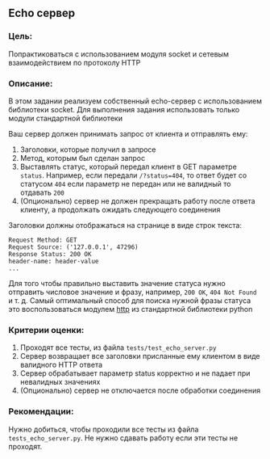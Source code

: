 ## Echo сервер

### Цель:

Попрактиковаться с использованием модуля socket и сетевым взаимодействием по протоколу HTTP

### Описание:

В этом задании реализуем собственный echo-сервер с использованием библиотеки socket.
Для выполнения задания использовать только модули стандартной библиотеки

Ваш сервер должен принимать запрос от клиента и отправлять ему:

1. Заголовки, которые получил в запросе
2. Метод, которым был сделан запрос
3. Выставлять статус, который передал клиент в GET параметре `status`. Например, если передали `/?status=404`, 
то ответ будет со статусом `404` если параметр не передан или не валидный то отдавать `200`
4. (Опционально) сервер не должен прекращать работу после ответа клиенту, а продолжать ожидать следующего соединения

Заголовки должны отображаться на странице в виде строк текста:

```shell
Request Method: GET
Request Source: ('127.0.0.1', 47296)
Response Status: 200 OK
header-name: header-value
...
```

Для того чтобы правильно выставить значение статуса нужно отправить числовое значение и фразу, например, `200 OK`, 
`404 Not Found` и т. д. Самый оптимальный способ для поиска нужной фразы статуса это воспользоваться модулем
[http](https://docs.python.org/3/library/http.html) из стандартной библиотеки python

### Критерии оценки:

1. Проходят все тесты, из файла `tests/test_echo_server.py`
2. Сервер возвращает все заголовки присланные ему клиентом в виде валидного HTTP ответа
2. Сервер обрабатывает параметр status корректно и не падает при невалидных значениях
3. (Опционально) сервер не отключается после обработки соединения

### Рекомендации:

Нужно добиться, чтобы проходили все тесты из файла `tests_echo_server.py`.
Не нужно сдавать работу если эти тесты не проходят.